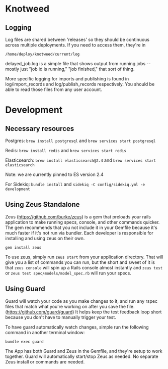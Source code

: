 Knotweed
========================

Logging
--------------------------
Log files are shared between 'releases' so they should be continuous across multiple deployments. If you need to access them, they're in

    /home/deploy/knotweed/current/log

delayed_job.log is a simple file that shows output from running jobs -- mostly just "job id is running," "job finished," that sort of thing.

More specific logging for imports and publishing is found in log/import_records and log/publish_records respectively. You should be able to read those files from any user account.

Development
=========================

Necessary resources
--------------------------
Postgres: `brew install postgresql` and `brew services start postgresql`

Redis: `brew install redis` and `brew services start redis`

Elasticsearch: `brew install elasticsearch@2.4` and `brew services start elasticsearch`

Note: we are currently pinned to ES version 2.4

For Sidekiq: `bundle install` and `sidekiq -C config/sidekiq.yml -e development`

Using Zeus Standalone
--------------------------
Zeus (https://github.com/burke/zeus) is a gem that preloads your rails application to make running specs, console, and other commands quicker. The gem recommends that you not include it in your Gemfile because it's much faster if it's not run via bundler. Each developer is responsible for installing and using zeus on their own.

    gem install zeus

To use zeus, simply run `zeus start` from your application directory. That will give you a list of commands you can run, but the short and sweet of it is that `zeus console` will spin up a Rails console almost instantly and `zeus test` or `zeus test spec/models/model_spec.rb` will run your specs.

Using Guard
-------------------------------
Guard will watch your code as you make changes to it, and run any rspec files that match what you're working on after you save the file. (https://github.com/guard/guard) It helps keep the test feedback loop short because you don't have to manually trigger your test.

To have guard automatically watch changes, simple run the following command in another terminal window:

    bundle exec guard

The App has both Guard and Zeus in the Gemfile, and they're setup to work together.  Guard will automatically start/stop Zeus as needed. No separate Zeus install or commands are needed.
